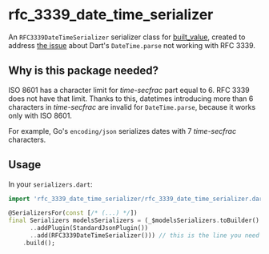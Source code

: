 # rfc_3339_date_time_serializer

An `RFC3339DateTimeSerializer` serializer class for [built_value], created to address [the issue][issue] about Dart's `DateTime.parse` not working with RFC 3339.

## Why is this package needed?

ISO 8601 has a character limit for _time-secfrac_ part equal to 6. RFC 3339 does not have that limit. Thanks to this, datetimes introducing more than 6 characters in _time-secfrac_ are invalid for `DateTime.parse`, because it works only with ISO 8601.

For example, Go's `encoding/json` serializes dates with 7 _time-secfrac_ characters.

## Usage

In your `serializers.dart`:

```dart
import 'rfc_3339_date_time_serializer/rfc_3339_date_time_serializer.dart';

@SerializersFor(const [/* (...) */])
final Serializers modelsSerializers = (_$modelsSerializers.toBuilder()
      ..addPlugin(StandardJsonPlugin())
      ..add(RFC3339DateTimeSerializer())) // this is the line you need to add
    .build();
```


[built_value]: https://pub.dev/packages/built_value
[issue]: https://github.com/dart-lang/sdk/issues/24205